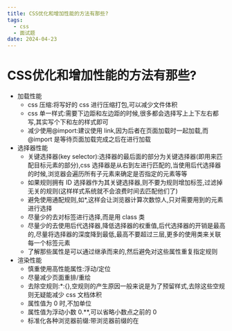 ```yaml
---
title: CSS优化和增加性能的方法有那些?
tags:
  - css
  - 面试题
date: 2024-04-23
---
```

# CSS优化和增加性能的方法有那些?

- 加载性能
	- css 压缩:将写好的 css 进行压缩打包,可以减少文件体积
	- css 单一样式:需要下边距和左边距的时候,很多都会选择写上上下左右都写,其实写个下和左的样式即可
	- 减少使用@import:建议使用 link,因为后者在页面加载时一起加载,而@import 是等待页面加载完成之后在进行加载
- 选择器性能
	- 关键选择器(key selector):选择器的最后面的部分为关键选择器(即用来匹配目标元素的部分),css 选择器是从右到左进行匹配的,当使用后代选择器的时候,浏览器会遍历所有子元素来确定是否指定的元素等等
	- 如果规则拥有 ID 选择器作为其关键选择器,则不要为规则增加标签,过滤掉无关的规则(这样样式系统就不会浪费时间去匹配他们了)
	- 避免使用通配规则,如*,这样会让浏览器计算次数惊人,只对需要用到的元素进行选择
	- 尽量少的去对标签进行选择,而是用 class 类
	- 尽量少的去使用后代选择器,降低选择器的权重值,后代选择器的开销是最高的,尽量将选择器的深度降到最低,最高不要超过三层,更多的使用类来关联每一个标签元素
	- 了解那些属性是可以通过继承而来的,然后避免对这些属性重复指定规则
- 渲染性能
	- 慎重使用高性能属性:浮动/定位
	- 尽量减少页面重排/重绘
	- 去除空规则:*:{},空规则的产生原因一般来说是为了预留样式,去除这些空规则无疑能减少 css 文档体积
	- 属性值为 0 时,不加单位
	- 属性值为浮动小数 0.**,可以省略小数点之前的 0
	- 标准化各种浏览器前缀:带浏览器前缀的在